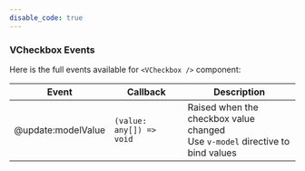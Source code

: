 ```yaml
---
disable_code: true
---
```


### VCheckbox Events

Here is the full events available for `<VCheckbox />` component:

| Event              | Callback                                                  | Description                                                                        |
| ------------------ | --------------------------------------------------------- | ---------------------------------------------------------------------------------- |
| @update:modelValue | <span class="is-function">`(value: any[]) => void`</span> | Raised when the checkbox value changed<br />Use `v-model` directive to bind values |

